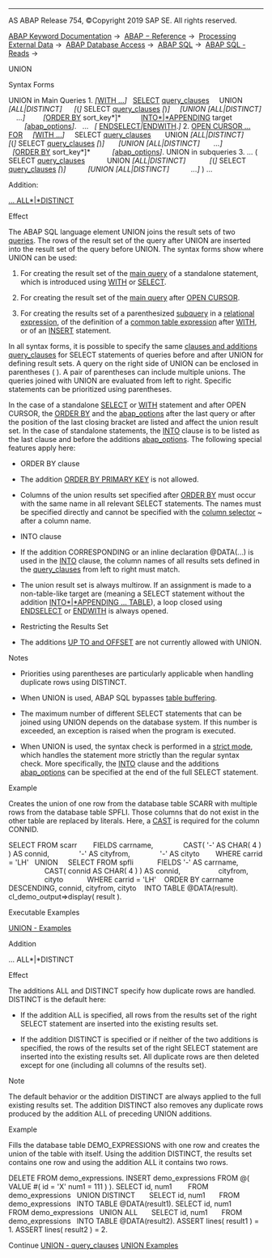   

* * *

AS ABAP Release 754, ©Copyright 2019 SAP SE. All rights reserved.

[ABAP Keyword Documentation](javascript:call_link\('abenabap.htm'\)) →  [ABAP − Reference](javascript:call_link\('abenabap_reference.htm'\)) →  [Processing External Data](javascript:call_link\('abenabap_language_external_data.htm'\)) →  [ABAP Database Access](javascript:call_link\('abenabap_sql.htm'\)) →  [ABAP SQL](javascript:call_link\('abenopensql.htm'\)) →  [ABAP SQL - Reads](javascript:call_link\('abenopen_sql_reading.htm'\)) → 

UNION

Syntax Forms

UNION in Main Queries
1\. *\[*[WITH ...](javascript:call_link\('abapwith.htm'\))*\]*
  [SELECT](javascript:call_link\('abapselect.htm'\)) [query\_clauses](javascript:call_link\('abapunion_clause.htm'\))
    UNION *\[*ALL*|*DISTINCT*\]*
     *\[*(*\]* SELECT [query\_clauses](javascript:call_link\('abapunion_clause.htm'\)) *\[*)*\]*
    *\[*UNION *\[*ALL*|*DISTINCT*\]*
    ...*\]*
        *\[*[ORDER BY](javascript:call_link\('abaporderby_clause.htm'\)) sort\_key*\]*
         [INTO*|*APPENDING](javascript:call_link\('abapinto_clause.htm'\)) target
        *\[*[abap\_options](javascript:call_link\('abapselect_additions.htm'\))*\]*.
  ...
  *\[* [ENDSELECT](javascript:call_link\('abapendselect.htm'\))*|*[ENDWITH](javascript:call_link\('abapendwith.htm'\)).*\]*
2\. [OPEN CURSOR ... FOR](javascript:call_link\('abapopen_cursor.htm'\))
    *\[*[WITH ...](javascript:call_link\('abapwith.htm'\))*\]*
    SELECT [query\_clauses](javascript:call_link\('abapunion_clause.htm'\))
      UNION *\[*ALL*|*DISTINCT*\]*
       *\[*(*\]* SELECT [query\_clauses](javascript:call_link\('abapunion_clause.htm'\)) *\[*)*\]*
      *\[*UNION *\[*ALL*|*DISTINCT*\]*
      ...*\]*
          *\[*[ORDER BY](javascript:call_link\('abaporderby_clause.htm'\)) sort\_key*\]*
          *\[*[abap\_options](javascript:call_link\('abapselect_additions.htm'\))*\]*.
UNION in subqueries
3\. ... ( SELECT [query\_clauses](javascript:call_link\('abapunion_clause.htm'\))
          UNION *\[*ALL*|*DISTINCT*\]*
           *\[*(*\]* SELECT [query\_clauses](javascript:call_link\('abapunion_clause.htm'\)) *\[*)*\]*
          *\[*UNION *\[*ALL*|*DISTINCT*\]*
          ...*\]* ) ...

Addition:

[... ALL*|*DISTINCT](#!ABAP_ONE_ADD@1@)

Effect

The ABAP SQL language element UNION joins the result sets of two [queries](javascript:call_link\('abenquery_glosry.htm'\) "Glossary Entry"). The rows of the result set of the query after UNION are inserted into the result set of the query before UNION. The syntax forms show where UNION can be used:

1.  For creating the result set of the [main query](javascript:call_link\('abenmainquery_glosry.htm'\) "Glossary Entry") of a standalone statement, which is introduced using [WITH](javascript:call_link\('abapwith.htm'\)) or [SELECT](javascript:call_link\('abapselect.htm'\)).
    
2.  For creating the result set of the [main query](javascript:call_link\('abenmainquery_glosry.htm'\) "Glossary Entry") after [OPEN CURSOR](javascript:call_link\('abapopen_cursor.htm'\)).
    
3.  For creating the results set of a parenthesized [subquery](javascript:call_link\('abensubquery_glosry.htm'\) "Glossary Entry") in a [relational expression](javascript:call_link\('abenwhere_logexp.htm'\)), of the definition of a [common table expression](javascript:call_link\('abencommon_table_expression_glosry.htm'\) "Glossary Entry") after [WITH](javascript:call_link\('abapwith.htm'\)), or of an [INSERT](javascript:call_link\('abapinsert_dbtab.htm'\)) statement.
    

In all syntax forms, it is possible to specify the same [clauses and additions](javascript:call_link\('abenselect_clauses.htm'\)) [query\_clauses](javascript:call_link\('abapunion_clause.htm'\)) for SELECT statements of queries before and after UNION for defining result sets. A query on the right side of UNION can be enclosed in parentheses ( ). A pair of parentheses can include multiple unions. The queries joined with UNION are evaluated from left to right. Specific statements can be prioritized using parentheses.

In the case of a standalone [SELECT](javascript:call_link\('abapselect.htm'\)) or [WITH](javascript:call_link\('abapwith.htm'\)) statement and after OPEN CURSOR, the [ORDER BY](javascript:call_link\('abaporderby_clause.htm'\)) and the [abap\_options](javascript:call_link\('abapselect_additions.htm'\)) after the last query or after the position of the last closing bracket are listed and affect the union result set. In the case of standalone statements, the [INTO](javascript:call_link\('abapinto_clause.htm'\)) clause is to be listed as the last clause and before the additions [abap\_options](javascript:call_link\('abapselect_additions.htm'\)). The following special features apply here:

-   ORDER BY clause
    

-   The addition [ORDER BY PRIMARY KEY](javascript:call_link\('abaporderby_clause.htm'\)) is not allowed.

-   Columns of the union results set specified after [ORDER BY](javascript:call_link\('abaporderby_clause.htm'\)) must occur with the same name in all relevant SELECT statements. The names must be specified directly and cannot be specified with the [column selector](javascript:call_link\('abentable_comp_selector_glosry.htm'\) "Glossary Entry") ~ after a column name.

-   INTO clause
    

-   If the addition CORRESPONDING or an inline declaration @DATA(...) is used in the [INTO](javascript:call_link\('abapinto_clause.htm'\)) clause, the column names of all results sets defined in the [query\_clauses](javascript:call_link\('abapunion_clause.htm'\)) from left to right must match.

-   The union result set is always multirow. If an assignment is made to a non-table-like target are (meaning a SELECT statement without the addition [INTO*|*APPENDING ... TABLE](javascript:call_link\('abapinto_clause.htm'\))), a loop closed using [ENDSELECT](javascript:call_link\('abapendselect.htm'\)) or [ENDWITH](javascript:call_link\('abapendwith.htm'\)) is always opened.

-   Restricting the Results Set
    

-   The additions [UP TO and OFFSET](javascript:call_link\('abapselect_up_to_offset.htm'\)) are not currently allowed with UNION.

Notes

-   Priorities using parentheses are particularly applicable when handling duplicate rows using DISTINCT.
    
-   When UNION is used, ABAP SQL bypasses [table buffering](javascript:call_link\('abensap_buffering_glosry.htm'\) "Glossary Entry").
    
-   The maximum number of different SELECT statements that can be joined using UNION depends on the database system. If this number is exceeded, an exception is raised when the program is executed.
    
-   When UNION is used, the syntax check is performed in a [strict mode](javascript:call_link\('abenopensql_strict_mode_750.htm'\)), which handles the statement more strictly than the regular syntax check. More specifically, the [INTO](javascript:call_link\('abapinto_clause.htm'\)) clause and the additions [abap\_options](javascript:call_link\('abapselect_additions.htm'\)) can be specified at the end of the full SELECT statement.
    

Example

Creates the union of one row from the database table SCARR with multiple rows from the database table SPFLI. Those columns that do not exist in the other table are replaced by literals. Here, a [CAST](javascript:call_link\('abensql_cast.htm'\)) is required for the column CONNID.

SELECT FROM scarr
       FIELDS carrname,
              CAST( '-' AS CHAR( 4 ) ) AS connid,
              '-' AS cityfrom,
              '-' AS cityto
       WHERE carrid = 'LH'
  UNION
    SELECT FROM spfli
           FIELDS '-' AS carrname,
                  CAST( connid AS CHAR( 4 ) ) AS connid,
                  cityfrom,
                  cityto
           WHERE carrid = 'LH'
   ORDER BY carrname DESCENDING, connid, cityfrom, cityto
   INTO TABLE @DATA(result).
cl\_demo\_output=>display( result ).

Executable Examples

[UNION - Examples](javascript:call_link\('abenunion_abexas.htm'\))

Addition

... ALL*|*DISTINCT

Effect

The additions ALL and DISTINCT specify how duplicate rows are handled. DISTINCT is the default here:

-   If the addition ALL is specified, all rows from the results set of the right SELECT statement are inserted into the existing results set.
    
-   If the addition DISTINCT is specified or if neither of the two additions is specified, the rows of the results set of the right SELECT statement are inserted into the existing results set. All duplicate rows are then deleted except for one (including all columns of the results set).
    

Note

The default behavior or the addition DISTINCT are always applied to the full existing results set. The addition DISTINCT also removes any duplicate rows produced by the addition ALL of preceding UNION additions.

Example

Fills the database table DEMO\_EXPRESSIONS with one row and creates the union of the table with itself. Using the addition DISTINCT, the results set contains one row and using the addition ALL it contains two rows.

DELETE FROM demo\_expressions.
INSERT demo\_expressions FROM @( VALUE #( id = 'X' num1 = 111 ) ).
SELECT id, num1
       FROM demo\_expressions
  UNION DISTINCT
      SELECT id, num1
      FROM demo\_expressions
  INTO TABLE @DATA(result1).
SELECT id, num1
       FROM demo\_expressions
  UNION ALL
      SELECT id, num1
      FROM demo\_expressions
  INTO TABLE @DATA(result2).
ASSERT lines( result1 ) = 1.
ASSERT lines( result2 ) = 2.

Continue
[UNION - query\_clauses](javascript:call_link\('abapunion_clause.htm'\))
[UNION Examples](javascript:call_link\('abenunion_abexas.htm'\))